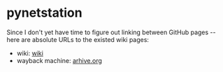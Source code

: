 # pynetstation

Since I don't yet have time to figure out linking between GitHub pages -- here are absolute URLs to the existed wiki pages:

 - wiki: [wiki](https://github.com/nm13/pynetstation/blob/wiki/ProjectHome.md)
 - wayback machine: [arhive.org](https://web.archive.org/web/20150626115249/https://code.google.com/p/pynetstation/wiki/ShortDescription)
